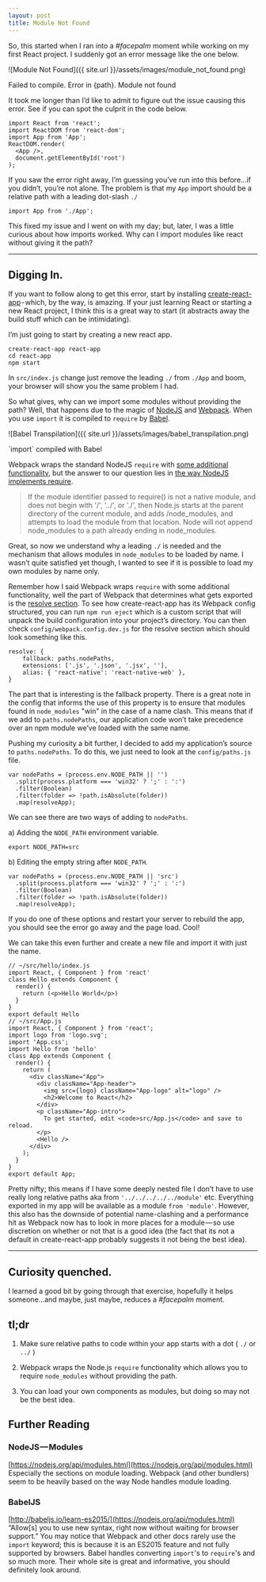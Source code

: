 ```yaml
---
layout: post
title: Module Not Found
---
```


So, this started when I ran into a _#facepalm_ moment while working on my first React project. I suddenly got an error message like the one below.

![Module Not Found]({{ site.url }}/assets/images/module_not_found.png)
<div class="caption">Failed to compile. Error in {path}. Module not found</div>

It took me longer than I’d like to admit to figure out the issue causing this error. See if you can spot the culprit in the code below.

```
import React from 'react';
import ReactDOM from 'react-dom';
import App from 'App';
ReactDOM.render(
  <App />,
  document.getElementById('root')
);
```

If you saw the error right away, I’m guessing you’ve run into this before...if you didn’t, you’re not alone. The problem is that my `App` import should be a relative path with a leading dot-slash `./`
```
import App from './App';
```

This fixed my issue and I went on with my day; but, later, I was a little curious about how imports worked. Why can I import modules like react without giving it the path?

---

## Digging In.
If you want to follow along to get this error, start by installing [create-react-app](https://github.com/facebookincubator/create-react-app) - which, by the way, is amazing. If your just learning React or starting a new React project, I think this is a great way to start (it abstracts away the build stuff which can be intimidating).

I’m just going to start by creating a new react app.

```
create-react-app react-app
cd react-app
npm start
```

In `src/index.js` change just remove the leading `./` from `./App` and boom, your browser will show you the same problem I had.

So what gives, why can we import some modules without providing the path? Well, that happens due to the magic of [NodeJS](NodeJS) and [Webpack](Webpack). When you use `import` it is compiled to `require` by [Babel](Babel).

![Babel Transpilation]({{ site.url }}/assets/images/babel_transpilation.png)
<div class="caption">`import` compiled with Babel</div>

Webpack wraps the standard NodeJS `require` with [some additional functionality](https://webpack.github.io/docs/configuration.html#resolve), but the answer to our question lies in [the way NodeJS implements require](https://nodejs.org/dist/latest-v6.x/docs/api/modules.html).

>If the module identifier passed to require() is not a native module, and does not begin with '/', '../', or './', then Node.js starts at the parent directory of the current module, and adds /node_modules, and attempts to load the module from that location. Node will not append node_modules to a path already ending in node_modules.

Great, so now we understand why a leading `./` is needed and the mechanism that allows modules in `node_modules` to be loaded by name. I wasn’t quite satisfied yet though, I wanted to see if it is possible to load my own modules by name only.

Remember how I said Webpack wraps `require` with some additional functionality, well the part of Webpack that determines what gets exported is the [resolve section](https://webpack.github.io/docs/configuration.html#resolve). To see how create-react-app has its Webpack config structured, you can run `npm run eject` which is a custom script that will unpack the build configuration into your project’s directory.
You can then check `config/webpack.config.dev.js` for the resolve section which should look something like this.

```
resolve: {
    fallback: paths.nodePaths,
    extensions: ['.js', '.json', '.jsx', ''],
    alias: { 'react-native': 'react-native-web' },
}
```

The part that is interesting is the fallback property. There is a great note in the config that informs the use of this property is to ensure that modules found in `node_modules` "win" in the case of a name clash. This means that if we add to `paths.nodePaths`, our application code won’t take precedence over an npm module we’ve loaded with the same name.

Pushing my curiosity a bit further, I decided to add my application’s source to `paths.nodePaths`. To do this, we just need to look at the `config/paths.js` file.

```
var nodePaths = (process.env.NODE_PATH || '')
  .split(process.platform === 'win32' ? ';' : ':')
  .filter(Boolean)
  .filter(folder => !path.isAbsolute(folder))
  .map(resolveApp);
```

We can see there are two ways of adding to `nodePaths`.

a) Adding the `NODE_PATH` environment variable.
```
export NODE_PATH=src
```
b) Editing the empty string after `NODE_PATH`.
```
var nodePaths = (process.env.NODE_PATH || 'src')
  .split(process.platform === 'win32' ? ';' : ':')
  .filter(Boolean)
  .filter(folder => !path.isAbsolute(folder))
  .map(resolveApp);
```

If you do one of these options and restart your server to rebuild the app, you should see the error go away and the page load. Cool!

We can take this even further and create a new file and import it with just the name.
```
// ~/src/hello/index.js
import React, { Component } from 'react'
class Hello extends Component {
  render() {
    return (<p>Hello World</p>)
  }
}
export default Hello
// ~/src/App.js
import React, { Component } from 'react';
import logo from 'logo.svg';
import 'App.css';
import Hello from 'hello'
class App extends Component {
  render() {
    return (
      <div className="App">
        <div className="App-header">
          <img src={logo} className="App-logo" alt="logo" />
          <h2>Welcome to React</h2>
        </div>
        <p className="App-intro">
          To get started, edit <code>src/App.js</code> and save to reload.
        </p>
        <Hello />
      </div>
    );
  }
}
export default App;
```

Pretty nifty; this means if I have some deeply nested file I don’t have to use really long relative paths aka from `'../../../../../module'` etc. Everything exported in my app will be available as a module `from 'module'`. However, this also has the downside of potential name-clashing and a performance hit as Webpack now has to look in more places for a module — so use discretion on whether or not that is a good idea (the fact that its not a default in create-react-app probably suggests it not being the best idea).

---

## Curiosity quenched.
I learned a good bit by going through that exercise, hopefully it helps someone…and maybe, just maybe, reduces a _#facepalm_ moment.

## tl;dr

1. Make sure relative paths to code within your app starts with a dot ( `./` or `../` )

2. Webpack wraps the Node.js `require` functionality which allows you to require `node_modules` without providing the path.

3. You can load your own components as modules, but doing so may not be the best idea.

## Further Reading
### NodeJS — Modules
[https://nodejs.org/api/modules.html](https://nodejs.org/api/modules.html)
Especially the sections on module loading. Webpack (and other bundlers) seem to be heavily based on the way Node handles module loading.

### BabelJS
[http://babeljs.io/learn-es2015/](https://nodejs.org/api/modules.html)
“Allow[s] you to use new syntax, right now without waiting for browser support.” You may notice that Webpack and other docs rarely use the `import` keyword; this is because it is an ES2015 feature and not fully supported by browsers. Babel handles converting `import`'s to `require`'s and so much more. Their whole site is great and informative, you should definitely look around.
